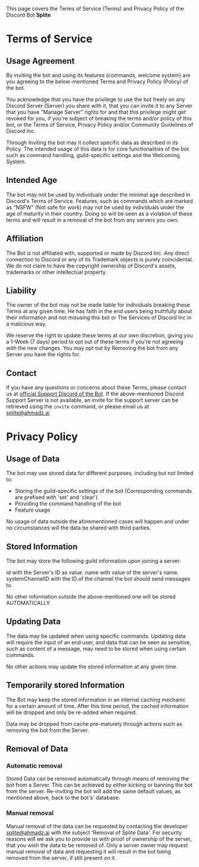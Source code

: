 This page covers the Terms of Service (Terms) and Privacy Policy of the Discord Bot **Splite**

# Terms of Service
## Usage Agreement
By inviting the bot and using its features (commands, welcome system) are you agreeing to the below-mentioned Terms and Privacy Policy (Policy) of the bot.

You acknowledge that you have the privilege to use the bot freely on any Discord Server (Server) you share with it, that you can invite it to any Server that you have "Manage Server" rights for and that this privilege might get revoked for you, if you're subject of breaking the terms and/or policy of this bot, or the Terms of Service, Privacy Policy and/or Community Guidelines of Discord Inc.

Through Inviting the bot may it collect specific data as described in its Policy.
The intended usage of this data is for core functionalities of the bot such as command handling, guild-specific settings and the Welcoming System.

## Intended Age
The bot may not be used by individuals under the minimal age described in Discord's Terms of Service.
Features, such as commands which are marked as "NSFW" (Not safe for work) may not be used by individuals under the age of maturity in their country. Doing so will be seen as a violation of these terms and will result in a removal of the bot from any servers you own.

## Affiliation
The Bot is not affiliated with, supported or made by Discord Inc.
Any direct connection to Discord or any of its Trademark objects is purely coincidental. We do not claim to have the copyright ownership of Discord's assets, trademarks or other intellectual property.

## Liability
The owner of the bot may not be made liable for individuals breaking these Terms at any given time.
He has faith in the end users being truthfully about their information and not misusing this bot or The Services of Discord Inc in a malicious way.

We reserve the right to update these terms at our own discretion, giving you a 1-Week (7 days) period to opt out of these terms if you're not agreeing with the new changes.
You may opt out by Removing the bot from any Server you have the rights for.

## Contact
If you have any questions or concerns about these Terms, please contact us at [official Support Discord of the Bot](https://discord.com/api/oauth2/authorize?client_id=842244538248593439&permissions=8&scope=bot%20applications.commands).
If the above-mentioned Discord Support Server is not available, an invite for the support server can be retrieved using the `invite` command, or please email us at splite@ahmadz.ai

# Privacy Policy
## Usage of Data
The bot may use stored data for different purposes, including but not limited to:
- Storing the guild-specific settings of the bot (Corresponding commands are prefixed with 'set' and 'clear')
- Providing the command handling of the bot
- Feature usage

No usage of data outside the aforementioned cases will happen and under no circumstances will the data be shared with third parties.

## Stored Information
The bot may store the following guild information upon joining a server:

id with the Server's ID as value.
name with value of the server's name.
systemChannelID with the ID of the channel the bot should send messages to.

No other information outside the above-mentioned one will be stored AUTOMATICALLY. 

## Updating Data
The data may be updated when using specific commands.
Updating data will require the input of an end user, and data that can be seen as sensitive, such as content of a message, may need to be stored when using certain commands.

No other actions may update the stored information at any given time.

## Temporarily stored Information
The Bot may keep the stored information in an internal caching mechanic for a certain amount of time.
After this time period, the cached information will be dropped and only be re-added when required.

Data may be dropped from cache pre-maturely through actions such as removing the bot from the Server.

## Removal of Data
### Automatic removal
Stored Data can be removed automatically through means of removing the bot from a Server. This can be achieved by either kicking or banning the bot from the server. Re-inviting the bot will add the same default values, as mentioned above, back to the bot's' database.

### Manual removal
Manual removal of the data can be requested by contacting the developer splite@ahmadz.ai with the subject 'Removal of Splite Data'.
For security reasons will we ask you to provide us with proof of ownership of the server, that you wish the data to be removed of. Only a server owner may request manual removal of data and requesting it will result in the bot being removed from the server, if still present on it.
